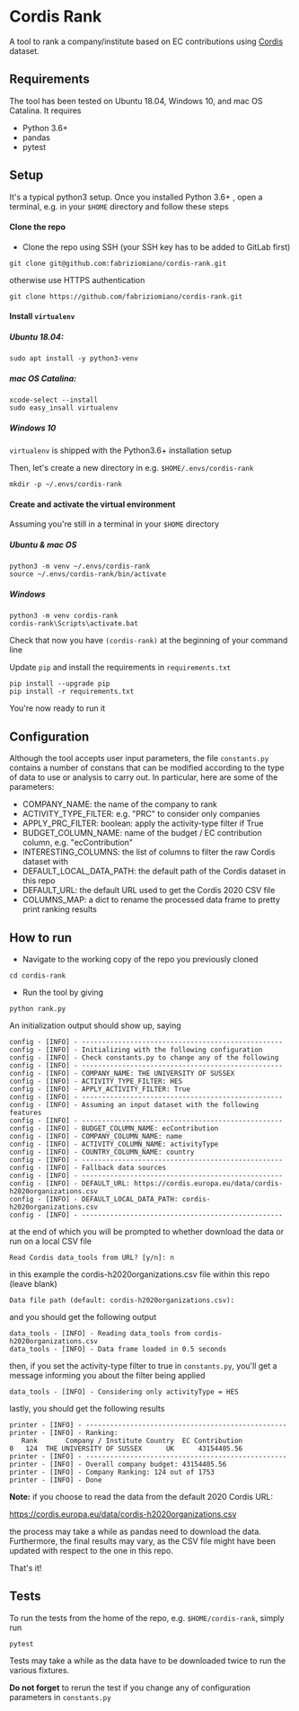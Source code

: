 # Cordis Rank 

A tool to rank a company/institute based on EC contributions using 
[Cordis](https://cordis.europa.eu/data) dataset.


## Requirements
The tool has been tested on Ubuntu 18.04, Windows 10, and mac OS Catalina.
It requires
* Python 3.6+ 
* pandas
* pytest

## Setup
It's a typical python3 setup. Once you installed Python 3.6+ , 
open a terminal, e.g. in your `$HOME` directory and follow these steps

#### Clone the repo
* Clone the repo using SSH (your SSH key has to be added to GitLab first)
```
git clone git@github.com:fabriziomiano/cordis-rank.git
```
otherwise use HTTPS authentication
```
git clone https://github.com/fabriziomiano/cordis-rank.git
```
#### Install `virtualenv`
##### Ubuntu 18.04:
```
sudo apt install -y python3-venv
```

##### mac OS Catalina:
```
xcode-select --install
sudo easy_insall virtualenv
```

##### Windows 10

`virtualenv` is shipped with the Python3.6+ installation setup 

Then, let's create a new directory in e.g. `$HOME/.envs/cordis-rank`
```
mkdir -p ~/.envs/cordis-rank
```


#### Create and activate the virtual environment
Assuming you're still in a terminal in your `$HOME` directory
##### Ubuntu & mac OS
```
python3 -m venv ~/.envs/cordis-rank
source ~/.envs/cordis-rank/bin/activate
```
##### Windows
```
python3 -m venv cordis-rank
cordis-rank\Scripts\activate.bat
```
Check that now you have `(cordis-rank)` at the beginning of your command line

Update `pip` and install the requirements in `requirements.txt`
```
pip install --upgrade pip
pip install -r requirements.txt
```

You're now ready to run it

## Configuration
Although the tool accepts user input parameters, the file `constants.py`
contains a number of constans that can be modified according to the type 
of data to use or analysis to carry out. 
In particular, here are some of the parameters:

* COMPANY_NAME: the name of the company to rank
* ACTIVITY_TYPE_FILTER: e.g. "PRC" to consider only companies
* APPLY_PRC_FILTER: boolean: apply the activity-type filter if True
* BUDGET_COLUMN_NAME: name of the budget / EC contribution column, e.g. "ecContribution"
* INTERESTING_COLUMNS: the list of columns to filter the raw Cordis dataset with
* DEFAULT_LOCAL_DATA_PATH: the default path of the Cordis dataset in this repo
* DEFAULT_URL: the default URL used to get the Cordis 2020 CSV file
* COLUMNS_MAP: a dict to rename the processed data frame to pretty print ranking results

## How to run 
* Navigate to the working copy of the repo you previously cloned
```
cd cordis-rank
```

* Run the tool by giving
```
python rank.py
```
An initialization output should show up, saying
```
config - [INFO] - --------------------------------------------------
config - [INFO] - Initializing with the following configuration
config - [INFO] - Check constants.py to change any of the following
config - [INFO] - --------------------------------------------------
config - [INFO] - COMPANY_NAME: THE UNIVERSITY OF SUSSEX
config - [INFO] - ACTIVITY_TYPE_FILTER: HES
config - [INFO] - APPLY_ACTIVITY_FILTER: True
config - [INFO] - --------------------------------------------------
config - [INFO] - Assuming an input dataset with the following features
config - [INFO] - --------------------------------------------------
config - [INFO] - BUDGET_COLUMN_NAME: ecContribution
config - [INFO] - COMPANY_COLUMN_NAME: name
config - [INFO] - ACTIVITY_COLUMN_NAME: activityType
config - [INFO] - COUNTRY_COLUMN_NAME: country
config - [INFO] - --------------------------------------------------
config - [INFO] - Fallback data sources
config - [INFO] - --------------------------------------------------
config - [INFO] - DEFAULT_URL: https://cordis.europa.eu/data/cordis-h2020organizations.csv
config - [INFO] - DEFAULT_LOCAL_DATA_PATH: cordis-h2020organizations.csv
config - [INFO] - --------------------------------------------------
```
at the end of which you will be prompted to whether download the data or 
run on a local CSV file
```
Read Cordis data_tools from URL? [y/n]: n
```
in this example the cordis-h2020organizations.csv file within this repo (leave blank)
```
Data file path (default: cordis-h2020organizations.csv): 
```
and you should get the following output
```
data_tools - [INFO] - Reading data_tools from cordis-h2020organizations.csv
data_tools - [INFO] - Data frame loaded in 0.5 seconds
```
then, if you set the activity-type filter to true in `constants.py`, 
you'll get a message informing you about the filter being applied
```
data_tools - [INFO] - Considering only activityType = HES
```
lastly, you should get the following results 
```
printer - [INFO] - --------------------------------------------------
printer - [INFO] - Ranking:
   Rank       Company / Institute Country  EC Contribution
0   124  THE UNIVERSITY OF SUSSEX      UK      43154405.56
printer - [INFO] - --------------------------------------------------
printer - [INFO] - Overall company budget: 43154405.56
printer - [INFO] - Company Ranking: 124 out of 1753
printer - [INFO] - Done
```

**Note:** if you choose to read the data from the default 2020 Cordis URL:

https://cordis.europa.eu/data/cordis-h2020organizations.csv

the process may take a while as pandas need to download the data. 
Furthermore, the final results may vary, as the CSV file might 
have been updated with respect to the one in this repo.

That's it!

## Tests
To run the tests from the home of the repo, e.g. `$HOME/cordis-rank`, simply run 
```
pytest
```
Tests may take a while as the data have to be downloaded twice to run the various 
fixtures. 

**Do not forget** to rerun the test if you change any of  configuration parameters in 
`constants.py`
